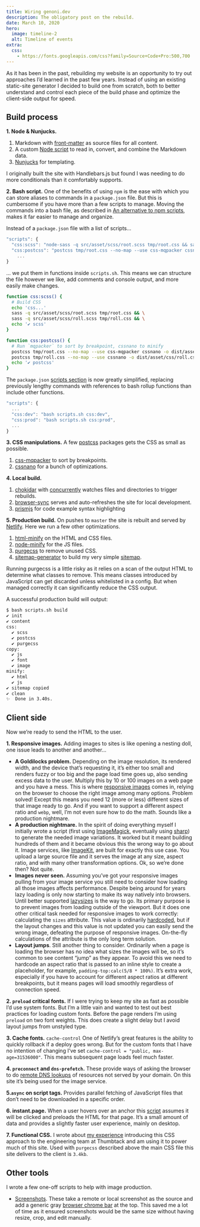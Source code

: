 ```yaml
---
title: Wiring genoni.dev
description: The obligatory post on the rebuild.
date: March 10, 2020
hero:
  image: timeline-2
  alt: Timeline of events
extra:
  css:
    - https://fonts.googleapis.com/css?family=Source+Code+Pro:500,700
---
```


As it has been in the past, rebuilding my website is an opportunity to try out approaches I’d learned in the past few years. Instead of using an existing static-site generator I decided to build one from scratch, both to better understand and control each piece of the build phase and optimize the client-side output for speed.

## Build process

**1. Node & Nunjucks.**

1. Markdown with [front-matter](https://www.npmjs.com/package/front-matter) as source files for all content.
2. A custom [Node script](https://github.com/tomgenoni/genoni-dev/blob/master/app/content.js) to read in, convert, and combine the Markdown data.
3. [Nunjucks](https://mozilla.github.io/nunjucks/) for templating.

I originally built the site with Handlebars.js but found I was needing to do more conditionals than it comfortably supports.

**2. Bash script.** One of the benefits of using `npm` is the ease with which you can store aliases to commands in a `package.json` file. But this is cumbersome if you have more than a few scripts to manage. Moving the commands into a bash file, as described in [An alternative to npm scripts](https://james-forbes.com/?/posts/alternative-to-npm-scripts#!/posts/alternative-to-npm-scripts), makes it far easier to manage and organize.

Instead of a `package.json` file with a list of scripts&hellip;

```javascript
"scripts": {
  "css:scss": "node-sass -q src/asset/scss/root.scss tmp/root.css && sass -q src/asset/scss/roll.scss tmp/roll.css",
  "css:postcss": "postcss tmp/root.css --no-map --use css-mqpacker cssnano -o dist/asset/css/root.css && postcss tmp/roll.css --no-map --use cssnano -o dist/asset/css/roll.css",
    ...
}
```

&hellip; we put them in functions inside `scripts.sh`. This means we can structure the file however we like, add comments and console output, and more easily make changes.

```bash
function css:scss() {
  # Build CSS
  echo 'css...'
  sass -q src/asset/scss/root.scss tmp/root.css && \
  sass -q src/asset/scss/roll.scss tmp/roll.css && \
  echo '✔ scss'
}

function css:postcss() {
  # Run `mqpacker` to sort by breakpoint, cssnano to minify
  postcss tmp/root.css --no-map --use css-mqpacker cssnano -o dist/asset/css/root.css && \
  postcss tmp/roll.css --no-map --use cssnano -o dist/asset/css/roll.css && \
  echo '✔ postcss'
}
```

The `package.json` [scripts section](https://github.com/tomgenoni/genoni-dev/blob/master/scripts.sh) is now greatly simplified, replacing previously lengthy commands with references to bash rollup functions than include other functions.

```javascript
"scripts": {
  ...
  "css:dev": "bash scripts.sh css:dev",
  "css:prod": "bash scripts.sh css:prod",
  ...
}
```

**3. CSS manipulations.** A few [postcss](https://postcss.org/) packages gets the CSS as small as possible.

1. [css-mqpacker](https://www.npmjs.com/package/css-mqpacker) to sort by breakpoints.
2. [cssnano](https://cssnano.co) for a bunch of optimizations.

**4. Local build.**

1. [chokidar](https://github.com/paulmillr/chokidar) with [concurrently](https://www.npmjs.com/package/concurrently) watches files and directories to trigger rebuilds.
2. [browser-sync](https://www.browsersync.io/) serves and auto-refreshes the site for local development.
3. [prismjs](https://www.npmjs.com/package/prismjs) for code example syntax highlighting

**5. Production build.** On pushes to `master` the site is rebuilt and served by [Netlify](https://www.netlify.com/). Here we run a few other optimizations.

1. [html-minify](https://www.npmjs.com/package/html-minifier) on the HTML and CSS files.
2. [node-minify](https://www.npmjs.com/package/node-minify) for the JS files.
3. [purgecss](https://www.purgecss.com/) to remove unused CSS.
4. [sitemap-generator](https://www.npmjs.com/package/sitemap-generator) to build my very simple [sitemap](https://github.com/tomgenoni/genoni-dev/blob/master/app/sitemap.js).

Running purgecss is a little risky as it relies on a scan of the output HTML to determine what classes to remove. This means classes introduced by JavaScript can get discarded unless whitelisted in a config. But when managed correctly it can significantly reduce the CSS output.

A successful production build will output:

```bash
$ bash scripts.sh build
✔ init
✔ content
css:
  ✔ scss
  ✔ postcss
  ✔ purgecss
copy:
  ✔ js
  ✔ font
  ✔ image
minify:
  ✔ html
  ✔ js
✔ sitemap copied
✔ clean
✨  Done in 3.40s.
```

## Client side

Now we’re ready to send the HTML to the user.

**1. Responsive images.** Adding images to sites is like opening a nesting doll, one issue leads to another and another&hellip;

- **A Goldilocks problem.** Depending on the image resolution, its rendered width, and the device that’s requesting it, it’s either too small and renders fuzzy or too big and the page load time goes up, also sending excess data to the user. Multiply this by 10 or 100 images on a web page and you have a mess. This is where [responsive images](https://developer.mozilla.org/en-US/docs/Learn/HTML/Multimedia_and_embedding/Responsive_images) comes in, relying on the browser to choose the right image among many options. Problem solved! Except this means you need 12 (more or less) different sizes of that image ready to go. And if you want to support a different aspect ratio and `webp`, well, I’m not even sure how to do the math. Sounds like a production nightmare.
- **A production nightmare.** In the spirit of doing everything myself I initially wrote a script (first using [ImageMagick](https://imagemagick.org/index.php), eventually using [sharp](https://sharp.pixelplumbing.com/en/stable/)) to generate the needed image variations. It worked but it meant building hundreds of them and it became obvious this the wrong way to go about it. Image services, like [ImageKit](https://imagekit.io/), are built for exactly this use case. You upload a large source file and it serves the image at any size, aspect ratio, and with many other transformation options. Ok, so we’re done then? Not quite.
- **Images never seen.** Assuming you’ve got your responsive images pulling from your image service you still need to consider how loading all those images affects performance. Despite being around for years lazy loading is only now starting to make its way natively into browsers. Until better supported [lazysizes](https://github.com/aFarkas/lazysizes) is the way to go. Its primary purpose is to prevent images from loading outside of the viewport. But it does one other critical task needed for responsive images to work correctly: calculating the `sizes` attribute. This value is ordinarily [hardcoded](https://developer.mozilla.org/en-US/docs/Learn/HTML/Multimedia_and_embedding/Responsive_images#How_do_you_create_responsive_images), but if the layout changes and this value is not updated you can easily send the wrong image, defeating the purpose of responsive images. On-the-fly calculations of the attribute is the only long term solution.
- **Layout jumps**. Still another thing to consider. Ordinarily when a page is loading the browser has no idea what sizes the images will be, so it’s common to see content “jump” as they appear. To avoid this we need to hardcode an aspect ratio that is passed to an inline style to create a placeholder, for example, `padding-top:calc(5/8 * 100%)`. It’s extra work, especially if you have to account for different aspect ratios at different breakpoints, but it means pages will load smoothly regardless of connection speed.

**2. `preload` critical fonts.** If I were trying to keep my site as fast as possible I’d use system fonts. But I’m a little vain and wanted to test out best practices for loading custom fonts. Before the page renders I’m using `preload` on two font weights. This does create a slight delay but I avoid layout jumps from unstyled type.

**3. Cache fonts.** `cache-control` One of Netlify’s great features is the ability to quickly rollback if a deploy goes wrong. But for the custom fonts that I have no intention of changing I’ve set `cache-control = "public, max-age=31536000"`. This means subsequent page loads feel much faster.

**4. `preconnect` and `dns-prefetch`.** These provide ways of asking the browser to do [remote DNS lookups](https://web.dev/preconnect-and-dns-prefetch/) of resources not served by your domain. On this site it’s being used for the image service.

**5.`async` on script tags.** Provides parallel fetching of JavaScript files that don’t need to be downloaded in a specific order.

**6. instant.page.** When a user hovers over an anchor this [script](https://instant.page/) assumes it will be clicked and preloads the HTML for that page. It’s a small amount of data and provides a slightly faster user experience, mainly on desktop.

**7. Functional CSS.** I wrote about [my experience](/write/functional-css.html) introducing this CSS approach to the engineering team at Thumbtack and am using it to power much of this site. Used with `purgecss` described above the main CSS file this site delivers to the client is `3.4kb`.

## Other tools

I wrote a few one-off scripts to help with image production.

- [Screenshots](https://github.com/tomgenoni/genoni-dev/tree/master/tools). These take a remote or local screenshot as the source and add a generic gray [browser chrome bar](https://ik.imagekit.io/kdzcwco6qw/tt-home.jpg?tr=w-1024) at the top. This saved me a lot of time as it ensured screenshots would be the same size without having resize, crop, and edit manually.
